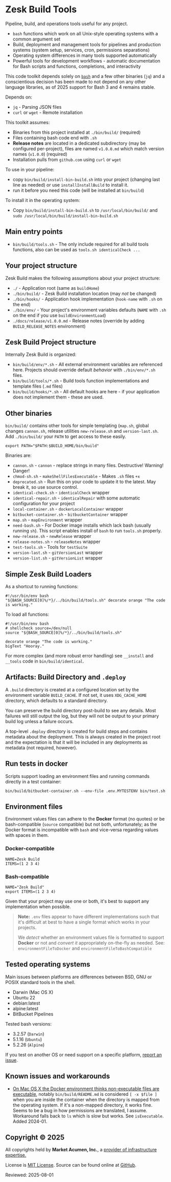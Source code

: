 # Zesk Build Tools

Pipeline, build, and operations tools useful for any project.

- `bash` functions which work on all Unix-style operating systems with a common argument set
- Build, deployment and management tools for pipelines and production systems (system setup, services, cron, permissions
  separations)
- Operating system differences in many tools supported automatically
- Powerful tools for development workflows - automatic documentation for Bash scripts and functions, completions, and
  interactivity

This code toolkit depends solely on [`bash`](https://www.gnu.org/software/bash/manual/bash.html) and a few other
binaries (`jq`) and a conscientious decision has been made to not depend on any other language libraries, as of 2025
support for Bash 3 and 4 remains stable.

Depends on:

- `jq` - Parsing JSON files
- `curl` or `wget` - Remote installation

This toolkit assumes:

- Binaries from this project installed at `./bin/build/` (required)
- Files containing bash code end with `.sh`
- **Release notes** are located in a dedicated subdirectory (may be configured per-project), files are named `v1.0.0.md`
  which match version names (`v1.0.0`) (required)
- Installation pulls from `github.com` using `curl` or `wget`

To use in your pipeline:

- copy `bin/build/install-bin-build.sh` into your project (changing last line as needed) or use `installInstallBuild` to
  install it.
- run it before you need this code (will be installed at `bin/build`)

To install it in the operating system:

- Copy `bin/build/install-bin-build.sh` to `/usr/local/bin/build/` and `sudo /usr/local/bin/build/install-bin-build.sh`

## Main entry points

- `bin/build/tools.sh` - The only include required for all build tools functions, also can be used as
  `tools.sh identicalCheck ...`

## Your project structure

Zesk Build makes the following assumptions about your project structure:

- `./` - Application root (same as `buildHome`)
- `./bin/build/` - Zesk Build installation location (may *not* be changed)
- `./bin/hooks/` - Application hook implementation (`hook-name` with `.sh` on the end)
- `./bin/env/` - Your project's environment variables defaults (`NAME` with `.sh` on the end if you use
  `buildEnvironmentLoad`)
- `./docs/release/v1.0.0.md` - Release notes (override by adding `BUILD_RELEASE_NOTES` environment)

## Zesk Build Project structure

Internally Zesk Build is organized:

- `bin/build/env/*.sh` - All external environment variables are referenced here. Projects should override default
  *behavior* with `./bin/env/*.sh` files.
- `bin/build/tools/*.sh` - Build tools function implementations and template files (`.md` files)
- `bin/build/hooks/*.sh` - All default hooks are here - if your application does not implement them - these are used.

## Other binaries

`bin/build/` contains other tools for simple templating (`map.sh`, global changes `cannon.sh`, release utilities
`new-release.sh` and `version-last.sh`. Add `./bin/build/` your `PATH` to get access to these easily.

    export PATH="$PATH:$BUILD_HOME/bin/build"

Binaries are:

- `cannon.sh` - `cannon` - replace strings in many files. Destructive! Warning! Danger!
- `chmod-sh.sh` - `makeShellFilesExecutable` - Makes `.sh` files `+x`
- `deprecated.sh` - Run this on your code to update it to the latest. May break it, so use source control.
- `identical-check.sh` - `identicalCheck` wrapper
- `identical-repair.sh` - `identicalRepair` with some automatic configuration for your project
- `local-container.sh` - `dockerLocalContainer` wrapper
- `bitbucket-container.sh` - `bitbucketContainer` wrapper
- `map.sh` - `mapEnvironment` wrapper
- `need-bash.sh` - For Docker image installs which lack bash (usually running `sh`). This script enables install of
  `bash` to run `tools.sh` properly.
- `new-release.sh` - `newRelease` wrapper
- `release-notes.sh` - `releaseNotes` wrapper
- `test-tools.sh` - Tools for `testSuite`
- `version-last.sh` - `gitVersionLast` wrapper
- `version-list.sh` - `gitVersionList` wrapper

## Simple Zesk Build Loaders

As a shortcut to running functions:

    #!/usr/bin/env bash
    "${BASH_SOURCE[0]%/*}/../bin/build/tools.sh" decorate orange "The code is working."

To load all functions:

    #!/usr/bin/env bash
    # shellcheck source=/dev/null
    source "${BASH_SOURCE[0]%/*}/../bin/build/tools.sh" 

    decorate orange "The code is working."
    bigText "Hooray."

For more complex (and more robust error handling) see `__install` and `__tools` code in `bin/build/identical`.

## Artifacts: Build Directory and `.deploy`

A `.build` directory is created at a configured location set by the environment variable `BUILD_CACHE`. If not set, it
uses `XDG_CACHE_HOME` directory, which defaults to a standard directory.

You can preserve the build directory post-build to see any details. Most failures will still output the log, but they
will not be output to your primary build log unless a failure occurs.

A top-level `.deploy` directory is created for build steps and contains metadata about the deployment. This is always
created in the project root and the expectation is that it will be included in any deployments as metadata (not
required, however).

## Run tests in docker

Scripts support loading an environment files and running commands directly in a test container:

    bin/build/bitbucket-container.sh --env-file .env.MYTESTENV bin/test.sh

## Environment files

Environment values files can adhere to the **Docker** format (no quotes) or be bash-compatible (`source` compatible) but
not both, unfortunately; as the Docker format is incompatible with `bash` and vice-versa regarding values with spaces in
them.

### Docker-compatible

    NAME=Zesk Build
    ITEMS=(1 2 3 4)

### Bash-compatible

    NAME="Zesk Build"
    export ITEMS=(1 2 3 4)

Given that your project may use one or both, it's best to support any implementation when possible.

> **Note:** `.env` files appear to have different implementations such that it's difficult at best to have a single
> format which works in your projects.
>
> We _detect_ whether an environment values file is formatted to support **Docker** or not and _convert it_
> appropriately on-the-fly as needed. See: `environmentFileToDocker` and `environmentFileToBashCompatible`

## Tested operating systems

Main issues between platforms are differences between BSD, GNU or POSIX standard tools in the shell.

- Darwin (Mac OS X)
- Ubuntu 22
- debian:latest
- alpine:latest
- BitBucket Pipelines

Tested bash versions:

- 3.2.57 (`Darwin`)
- 5.1.16 (`Ubuntu`)
- 5.2.26 (`Alpine`)

If you test on another OS or need support on a specific
platform, [report an issue](https://github.com/zesk/build/issues).

## Known issues and workarounds

- [On Mac OS X the Docker environment thinks non-executable files are executable](https://github.com/docker/for-mac/issues/5509),
  notably `bin/build/README.md` is considered `[ -x $file ]` when you are inside the container when the directory is
  mapped from the operating system. If it's a non-mapped directory, it works fine. Seems to be a bug in how
  permissions are translated, I assume. Workaround falls back to `ls` which is slow but works. See `isExecutable`. Added
  2024-01.

## Copyright &copy; 2025

All copyrights held by **Market Acumen, Inc.**, a [provider
of infrastructure expertise.](https://marketacumen.com/executive-technical-assessment-and-reporting/?crcat=code&crsource=zesk-build&crcampaign=README.md&crkw=provider+of+infrastructure+expertise)

License is [MIT License](LICENSE.md). Source can be found online at [GitHub](https://github.com/zesk/build).

Reviewed: 2025-08-01
